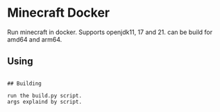 # Minecraft Docker

Run minecraft in docker.
Supports openjdk11, 17 and 21.
can be build for amd64 and arm64.

## Using

~~~docker run -v minecraft:/server -p 25565:25565 {image here}~~~

## Building

run the build.py script.
args explaind by script.

